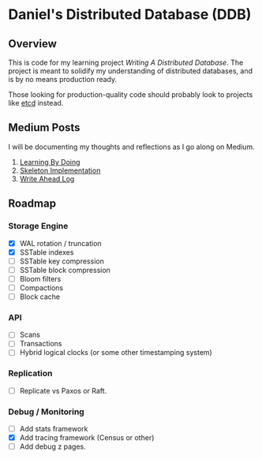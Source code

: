 # Daniel's Distributed Database (DDB)

## Overview

This is code for my learning project *Writing A Distributed Database*. The project is meant to solidify my understanding of distributed databases, and is by no means production ready.

Those looking for production-quality code should probably look to projects like [etcd](https://github.com/coreos/etcd) instead.

## Medium Posts

I will be documenting my thoughts and reflections as I go along on Medium.

1. [Learning By Doing](https://medium.com/@daniel.chia/writing-a-database-learning-by-doing-72480647b978)
2. [Skeleton Implementation](https://medium.com/@daniel.chia/ddb-part-1-skeleton-implementation-f92ccec3e8e4)
3. [Write Ahead Log](https://medium.com/@daniel.chia/writing-a-database-part-2-write-ahead-log-2463f5cec67a)

## Roadmap

### Storage Engine
 - [x] WAL rotation / truncation
 - [x] SSTable indexes
 - [ ] SSTable key compression
 - [ ] SSTable block compression
 - [ ] Bloom filters
 - [ ] Compactions
 - [ ] Block cache

### API
 - [ ] Scans
 - [ ] Transactions
 - [ ] Hybrid logical clocks (or some other timestamping system)

### Replication
 - [ ] Replicate vs Paxos or Raft.

### Debug / Monitoring
 - [ ] Add stats framework
 - [x] Add tracing framework (Census or other)
 - [ ] Add debug z pages.